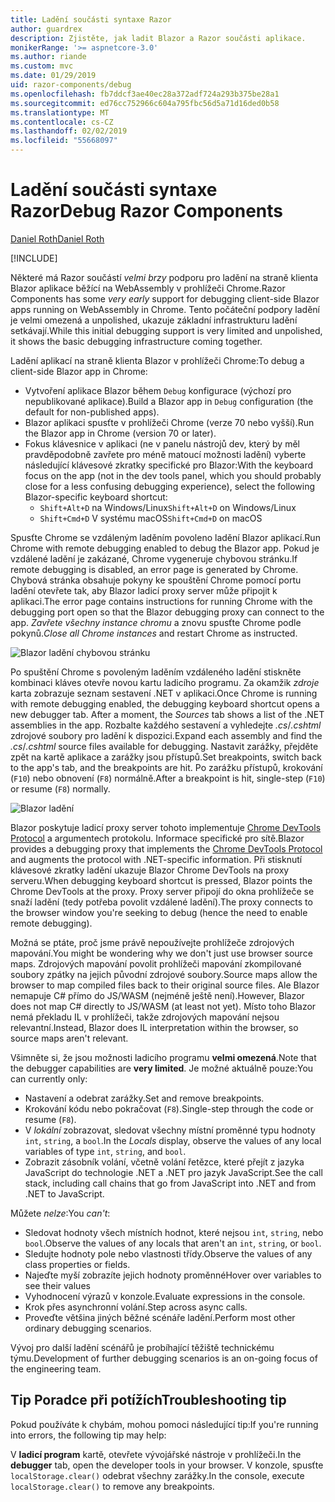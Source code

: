 ```yaml
---
title: Ladění součásti syntaxe Razor
author: guardrex
description: Zjistěte, jak ladit Blazor a Razor součásti aplikace.
monikerRange: '>= aspnetcore-3.0'
ms.author: riande
ms.custom: mvc
ms.date: 01/29/2019
uid: razor-components/debug
ms.openlocfilehash: fb7ddcf3ae40ec28a372adf724a293b375be28a1
ms.sourcegitcommit: ed76cc752966c604a795fbc56d5a71d16ded0b58
ms.translationtype: MT
ms.contentlocale: cs-CZ
ms.lasthandoff: 02/02/2019
ms.locfileid: "55668097"
---
```

# <a name="debug-razor-components"></a><span data-ttu-id="0e23b-103">Ladění součásti syntaxe Razor</span><span class="sxs-lookup"><span data-stu-id="0e23b-103">Debug Razor Components</span></span>

[<span data-ttu-id="0e23b-104">Daniel Roth</span><span class="sxs-lookup"><span data-stu-id="0e23b-104">Daniel Roth</span></span>](https://github.com/danroth27)

[!INCLUDE[](~/includes/razor-components-preview-notice.md)]

<span data-ttu-id="0e23b-105">Některé má Razor součástí *velmi brzy* podporu pro ladění na straně klienta Blazor aplikace běžící na WebAssembly v prohlížeči Chrome.</span><span class="sxs-lookup"><span data-stu-id="0e23b-105">Razor Components has some *very early* support for debugging client-side Blazor apps running on WebAssembly in Chrome.</span></span> <span data-ttu-id="0e23b-106">Tento počáteční podpory ladění je velmi omezená a unpolished, ukazuje základní infrastrukturu ladění setkávají.</span><span class="sxs-lookup"><span data-stu-id="0e23b-106">While this initial debugging support is very limited and unpolished, it shows the basic debugging infrastructure coming together.</span></span>

<span data-ttu-id="0e23b-107">Ladění aplikací na straně klienta Blazor v prohlížeči Chrome:</span><span class="sxs-lookup"><span data-stu-id="0e23b-107">To debug a client-side Blazor app in Chrome:</span></span>

* <span data-ttu-id="0e23b-108">Vytvoření aplikace Blazor během `Debug` konfigurace (výchozí pro nepublikované aplikace).</span><span class="sxs-lookup"><span data-stu-id="0e23b-108">Build a Blazor app in `Debug` configuration (the default for non-published apps).</span></span>
* <span data-ttu-id="0e23b-109">Blazor aplikaci spusťte v prohlížeči Chrome (verze 70 nebo vyšší).</span><span class="sxs-lookup"><span data-stu-id="0e23b-109">Run the Blazor app in Chrome (version 70 or later).</span></span>
* <span data-ttu-id="0e23b-110">Fokus klávesnice v aplikaci (ne v panelu nástrojů dev, který by měl pravděpodobně zavřete pro méně matoucí možnosti ladění) vyberte následující klávesové zkratky specifické pro Blazor:</span><span class="sxs-lookup"><span data-stu-id="0e23b-110">With the keyboard focus on the app (not in the dev tools panel, which you should probably close for a less confusing debugging experience), select the following Blazor-specific keyboard shortcut:</span></span>
  * <span data-ttu-id="0e23b-111">`Shift+Alt+D` na Windows/Linux</span><span class="sxs-lookup"><span data-stu-id="0e23b-111">`Shift+Alt+D` on Windows/Linux</span></span>
  * <span data-ttu-id="0e23b-112">`Shift+Cmd+D` V systému macOS</span><span class="sxs-lookup"><span data-stu-id="0e23b-112">`Shift+Cmd+D` on macOS</span></span>

<span data-ttu-id="0e23b-113">Spusťte Chrome se vzdáleným laděním povoleno ladění Blazor aplikací.</span><span class="sxs-lookup"><span data-stu-id="0e23b-113">Run Chrome with remote debugging enabled to debug the Blazor app.</span></span> <span data-ttu-id="0e23b-114">Pokud je vzdálené ladění je zakázané, Chrome vygeneruje chybovou stránku.</span><span class="sxs-lookup"><span data-stu-id="0e23b-114">If remote debugging is disabled, an error page is generated by Chrome.</span></span> <span data-ttu-id="0e23b-115">Chybová stránka obsahuje pokyny ke spouštění Chrome pomocí portu ladění otevřete tak, aby Blazor ladicí proxy server může připojit k aplikaci.</span><span class="sxs-lookup"><span data-stu-id="0e23b-115">The error page contains instructions for running Chrome with the debugging port open so that the Blazor debugging proxy can connect to the app.</span></span> <span data-ttu-id="0e23b-116">*Zavřete všechny instance chromu* a znovu spusťte Chrome podle pokynů.</span><span class="sxs-lookup"><span data-stu-id="0e23b-116">*Close all Chrome instances* and restart Chrome as instructed.</span></span>

![Blazor ladění chybovou stránku](https://user-images.githubusercontent.com/1874516/43123091-01ec0796-8ed8-11e8-844c-23b4e6e9d069.png)

<span data-ttu-id="0e23b-118">Po spuštění Chrome s povoleným laděním vzdáleného ladění stiskněte kombinaci kláves otevře novou kartu ladicího programu. Za okamžik *zdroje* karta zobrazuje seznam sestavení .NET v aplikaci.</span><span class="sxs-lookup"><span data-stu-id="0e23b-118">Once Chrome is running with remote debugging enabled, the debugging keyboard shortcut opens a new debugger tab. After a moment, the *Sources* tab shows a list of the .NET assemblies in the app.</span></span> <span data-ttu-id="0e23b-119">Rozbalte každého sestavení a vyhledejte *.cs*/*.cshtml* zdrojové soubory pro ladění k dispozici.</span><span class="sxs-lookup"><span data-stu-id="0e23b-119">Expand each assembly and find the *.cs*/*.cshtml* source files available for debugging.</span></span> <span data-ttu-id="0e23b-120">Nastavit zarážky, přejděte zpět na kartě aplikace a zarážky jsou přístupů.</span><span class="sxs-lookup"><span data-stu-id="0e23b-120">Set breakpoints, switch back to the app's tab, and the breakpoints are hit.</span></span> <span data-ttu-id="0e23b-121">Po zarážku přístupů, krokování (`F10`) nebo obnovení (`F8`) normálně.</span><span class="sxs-lookup"><span data-stu-id="0e23b-121">After a breakpoint is hit, single-step (`F10`) or resume (`F8`) normally.</span></span>

![Blazor ladění](https://user-images.githubusercontent.com/1874516/43123060-efb0b3b0-8ed7-11e8-9ea5-97aa34247a0b.png)

<span data-ttu-id="0e23b-123">Blazor poskytuje ladicí proxy server tohoto implementuje [Chrome DevTools Protocol](https://chromedevtools.github.io/devtools-protocol/) a argumentech protokolu. Informace specifické pro sítě.</span><span class="sxs-lookup"><span data-stu-id="0e23b-123">Blazor provides a debugging proxy that implements the [Chrome DevTools Protocol](https://chromedevtools.github.io/devtools-protocol/) and augments the protocol with .NET-specific information.</span></span> <span data-ttu-id="0e23b-124">Při stisknutí klávesové zkratky ladění ukazuje Blazor Chrome DevTools na proxy serveru.</span><span class="sxs-lookup"><span data-stu-id="0e23b-124">When debugging keyboard shortcut is pressed, Blazor points the Chrome DevTools at the proxy.</span></span> <span data-ttu-id="0e23b-125">Proxy server připojí do okna prohlížeče se snaží ladění (tedy potřeba povolit vzdálené ladění).</span><span class="sxs-lookup"><span data-stu-id="0e23b-125">The proxy connects to the browser window you're seeking to debug (hence the need to enable remote debugging).</span></span>

<span data-ttu-id="0e23b-126">Možná se ptáte, proč jsme právě nepoužívejte prohlížeče zdrojových mapování.</span><span class="sxs-lookup"><span data-stu-id="0e23b-126">You might be wondering why we don't just use browser source maps.</span></span> <span data-ttu-id="0e23b-127">Zdrojových mapování povolit prohlížeči mapování zkompilované soubory zpátky na jejich původní zdrojové soubory.</span><span class="sxs-lookup"><span data-stu-id="0e23b-127">Source maps allow the browser to map compiled files back to their original source files.</span></span> <span data-ttu-id="0e23b-128">Ale Blazor nemapuje C# přímo do JS/WASM (nejméně ještě není).</span><span class="sxs-lookup"><span data-stu-id="0e23b-128">However, Blazor does not map C# directly to JS/WASM (at least not yet).</span></span> <span data-ttu-id="0e23b-129">Místo toho Blazor nemá překladu IL v prohlížeči, takže zdrojových mapování nejsou relevantní.</span><span class="sxs-lookup"><span data-stu-id="0e23b-129">Instead, Blazor does IL interpretation within the browser, so source maps aren't relevant.</span></span>

<span data-ttu-id="0e23b-130">Všimněte si, že jsou možnosti ladicího programu **velmi omezená**.</span><span class="sxs-lookup"><span data-stu-id="0e23b-130">Note that the debugger capabilities are **very limited**.</span></span> <span data-ttu-id="0e23b-131">Je možné aktuálně pouze:</span><span class="sxs-lookup"><span data-stu-id="0e23b-131">You can currently only:</span></span>

* <span data-ttu-id="0e23b-132">Nastavení a odebrat zarážky.</span><span class="sxs-lookup"><span data-stu-id="0e23b-132">Set and remove breakpoints.</span></span>
* <span data-ttu-id="0e23b-133">Krokování kódu nebo pokračovat (`F8`).</span><span class="sxs-lookup"><span data-stu-id="0e23b-133">Single-step through the code or resume (`F8`).</span></span>
* <span data-ttu-id="0e23b-134">V *lokální* zobrazovat, sledovat všechny místní proměnné typu hodnoty `int`, `string`, a `bool`.</span><span class="sxs-lookup"><span data-stu-id="0e23b-134">In the *Locals* display, observe the values of any local variables of type `int`, `string`, and `bool`.</span></span>
* <span data-ttu-id="0e23b-135">Zobrazit zásobník volání, včetně volání řetězce, které přejít z jazyka JavaScript do technologie .NET a .NET pro jazyk JavaScript.</span><span class="sxs-lookup"><span data-stu-id="0e23b-135">See the call stack, including call chains that go from JavaScript into .NET and from .NET to JavaScript.</span></span>

<span data-ttu-id="0e23b-136">Můžete *nelze*:</span><span class="sxs-lookup"><span data-stu-id="0e23b-136">You *can't*:</span></span>

* <span data-ttu-id="0e23b-137">Sledovat hodnoty všech místních hodnot, které nejsou `int`, `string`, nebo `bool`.</span><span class="sxs-lookup"><span data-stu-id="0e23b-137">Observe the values of any locals that aren't an `int`, `string`, or `bool`.</span></span>
* <span data-ttu-id="0e23b-138">Sledujte hodnoty pole nebo vlastnosti třídy.</span><span class="sxs-lookup"><span data-stu-id="0e23b-138">Observe the values of any class properties or fields.</span></span>
* <span data-ttu-id="0e23b-139">Najeďte myší zobrazíte jejich hodnoty proměnné</span><span class="sxs-lookup"><span data-stu-id="0e23b-139">Hover over variables to see their values</span></span>
* <span data-ttu-id="0e23b-140">Vyhodnocení výrazů v konzole.</span><span class="sxs-lookup"><span data-stu-id="0e23b-140">Evaluate expressions in the console.</span></span>
* <span data-ttu-id="0e23b-141">Krok přes asynchronní volání.</span><span class="sxs-lookup"><span data-stu-id="0e23b-141">Step across async calls.</span></span>
* <span data-ttu-id="0e23b-142">Proveďte většina jiných běžné scénáře ladění.</span><span class="sxs-lookup"><span data-stu-id="0e23b-142">Perform most other ordinary debugging scenarios.</span></span>

<span data-ttu-id="0e23b-143">Vývoj pro další ladění scénářů je probíhající těžiště technickému týmu.</span><span class="sxs-lookup"><span data-stu-id="0e23b-143">Development of further debugging scenarios is an on-going focus of the engineering team.</span></span>

## <a name="troubleshooting-tip"></a><span data-ttu-id="0e23b-144">Tip Poradce při potížích</span><span class="sxs-lookup"><span data-stu-id="0e23b-144">Troubleshooting tip</span></span>

<span data-ttu-id="0e23b-145">Pokud používáte k chybám, mohou pomoci následující tip:</span><span class="sxs-lookup"><span data-stu-id="0e23b-145">If you're running into errors, the following tip may help:</span></span>

<span data-ttu-id="0e23b-146">V **ladicí program** kartě, otevřete vývojářské nástroje v prohlížeči.</span><span class="sxs-lookup"><span data-stu-id="0e23b-146">In the **debugger** tab, open the developer tools in your browser.</span></span> <span data-ttu-id="0e23b-147">V konzole, spusťte `localStorage.clear()` odebrat všechny zarážky.</span><span class="sxs-lookup"><span data-stu-id="0e23b-147">In the console, execute `localStorage.clear()` to remove any breakpoints.</span></span>
